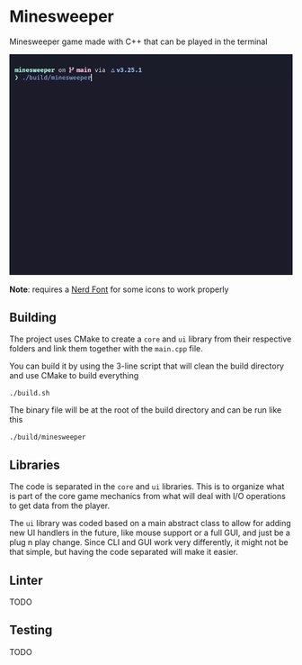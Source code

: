 # Minesweeper

Minesweeper game made with C++ that can be played in the terminal

![minesweeper-gif](https://github.com/leoalopes/minesweeper/blob/main/assets/minesweeper.gif?raw=true)

**Note**: requires a [Nerd Font](https://www.nerdfonts.com) for some icons to work properly

## Building

The project uses CMake to create a `core` and `ui` library from their respective folders and link them together with the `main.cpp` file.

You can build it by using the 3-line script that will clean the build directory and use CMake to build everything

```
./build.sh
```

The binary file will be at the root of the build directory and can be run like this

```
./build/minesweeper
```

## Libraries

The code is separated in the `core` and `ui` libraries. This is to organize what is part of the core game mechanics from what will deal with I/O operations to get data from the player.

The `ui` library was coded based on a main abstract class to allow for adding new UI handlers in the future, like mouse support or a full GUI, and just be a plug n play change.
Since CLI and GUI work very differently, it might not be that simple, but having the code separated will make it easier.

## Linter

TODO

## Testing

TODO
